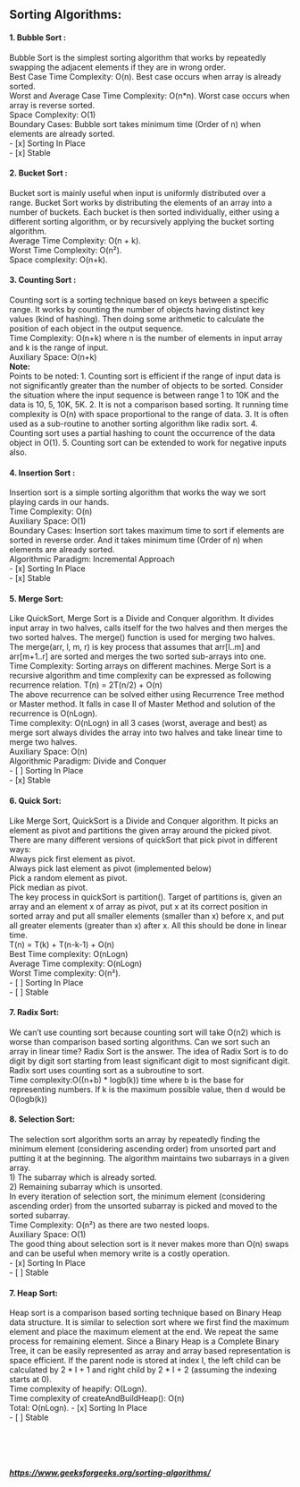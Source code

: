 ## Sorting Algorithms:

#### 1. Bubble Sort :
Bubble Sort is the simplest sorting algorithm that works by repeatedly swapping the adjacent elements if they are in wrong order. <br />
Best Case Time Complexity: O(n). Best case occurs when array is already sorted.<br />
Worst and Average Case Time Complexity: O(n*n). Worst case occurs when array is reverse sorted.<br />
Space Complexity: O(1)<br />
Boundary Cases: Bubble sort takes minimum time (Order of n) when elements are already sorted.<br />
    - [x] Sorting In Place<br />
    - [x] Stable

#### 2. Bucket Sort : 
Bucket sort is mainly useful when input is uniformly distributed over a range. Bucket Sort works by distributing the elements of an array into a number of buckets. Each bucket is then sorted individually, either using a different sorting algorithm, or by recursively applying the bucket sorting algorithm. <br />
Average Time Complexity: O(n + k). <br />
Worst Time Complexity: O(n²). <br />
Space complexity: O(n+k).

#### 3. Counting Sort : 
Counting sort is a sorting technique based on keys between a specific range. It works by counting the number of objects having distinct key values (kind of hashing). Then doing some arithmetic to calculate the position of each object in the output sequence. <br />
Time Complexity: O(n+k) where n is the number of elements in input array and k is the range of input. <br />
Auxiliary Space: O(n+k) <br />
**Note:** <br />
Points to be noted:
    1. Counting sort is efficient if the range of input data is not significantly greater than the number of objects to be sorted. Consider the situation where the input sequence is between range 1 to 10K and the data is 10, 5, 10K, 5K.
    2. It is not a comparison based sorting. It running time complexity is O(n) with space proportional to the range of data.
    3. It is often used as a sub-routine to another sorting algorithm like radix sort.
    4. Counting sort uses a partial hashing to count the occurrence of the data object in O(1).
    5. Counting sort can be extended to work for negative inputs also.

#### 4. Insertion Sort : 
Insertion sort is a simple sorting algorithm that works the way we sort playing cards in our hands.<br />
Time Complexity: O(n)<br />
Auxiliary Space: O(1)<br />
Boundary Cases: Insertion sort takes maximum time to sort if elements are sorted in reverse order. And it takes minimum time (Order of n) when elements are already sorted.<br />
Algorithmic Paradigm: Incremental Approach<br />
    - [x] Sorting In Place<br />
    - [x] Stable

#### 5. Merge Sort: 
Like QuickSort, Merge Sort is a Divide and Conquer algorithm. It divides input array in two halves, calls itself for the two halves and then merges the two sorted halves. The merge() function is used for merging two halves. The merge(arr, l, m, r) is key process that assumes that arr[l..m] and arr[m+1..r] are sorted and merges the two sorted sub-arrays into one.  <br />
Time Complexity: Sorting arrays on different machines. Merge Sort is a recursive algorithm and time complexity can be expressed as following recurrence relation.
T(n) = 2T(n/2) + O(n)<br />
The above recurrence can be solved either using Recurrence Tree method or Master method. It falls in case II of Master Method and solution of the recurrence is O(nLogn).<br />
Time complexity: O(nLogn) in all 3 cases (worst, average and best) as merge sort always divides the array into two halves and take linear time to merge two halves.<br />
Auxiliary Space: O(n)<br />
Algorithmic Paradigm: Divide and Conquer<br />
    - [ ] Sorting In Place<br />
    - [x] Stable

#### 6. Quick Sort: 
Like Merge Sort, QuickSort is a Divide and Conquer algorithm. It picks an element as pivot and partitions the given array around the picked pivot. There are many different versions of quickSort that pick pivot in different ways:<br />
    Always pick first element as pivot.<br />
    Always pick last element as pivot (implemented below)<br />
    Pick a random element as pivot.<br />
    Pick median as pivot.<br />
The key process in quickSort is partition(). Target of partitions is, given an array and an element x of array as pivot, put x at its correct position in sorted array and put all smaller elements (smaller than x) before x, and put all greater elements (greater than x) after x. All this should be done in linear time.<br />
T(n) = T(k) + T(n-k-1) + O(n)<br />
Best Time complexity: O(nLogn)<br />
Average Time complexity: O(nLogn)<br />
Worst Time complexity: O(n²).<br />
    - [ ] Sorting In Place<br />
    - [ ] Stable

#### 7. Radix Sort: 
We can’t use counting sort because counting sort will take O(n2) which is worse than comparison based sorting algorithms. Can we sort such an array in linear time?
Radix Sort is the answer. The idea of Radix Sort is to do digit by digit sort starting from least significant digit to most significant digit. Radix sort uses counting sort as a subroutine to sort. <br />
Time complexity:O((n+b) * logb(k)) time where b is the base for representing numbers. If k is the maximum possible value, then d would be O(logb(k))<br />

#### 8. Selection Sort:
The selection sort algorithm sorts an array by repeatedly finding the minimum element (considering ascending order) from unsorted part and putting it at the beginning. The algorithm maintains two subarrays in a given array.<br />
    1) The subarray which is already sorted.<br />
    2) Remaining subarray which is unsorted.<br />
In every iteration of selection sort, the minimum element (considering ascending order) from the unsorted subarray is picked and moved to the sorted subarray.<br />
Time Complexity: O(n²) as there are two nested loops.<br />
Auxiliary Space: O(1)<br />
The good thing about selection sort is it never makes more than O(n) swaps and can be useful when memory write is a costly operation.<br />
    - [x] Sorting In Place<br />
    - [ ] Stable

#### 7. Heap Sort: 
Heap sort is a comparison based sorting technique based on Binary Heap data structure. It is similar to selection sort where we first find the maximum element and place the maximum element at the end. We repeat the same process for remaining element. Since a Binary Heap is a Complete Binary Tree, it can be easily represented as array and array based representation is space efficient. If the parent node is stored at index I, the left child can be calculated by 2 * I + 1 and right child by 2 * I + 2 (assuming the indexing starts at 0).<br />
Time complexity of heapify: O(Logn).<br />
Time complexity of createAndBuildHeap(): O(n)<br />
Total: O(nLogn).
    - [x] Sorting In Place<br />
    - [ ] Stable

<br /><br /><br /><br />
***https://www.geeksforgeeks.org/sorting-algorithms/***
